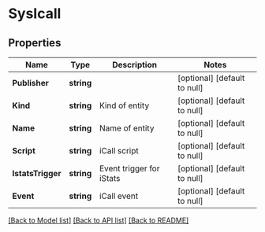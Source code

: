 # SysIcall

## Properties
Name | Type | Description | Notes
------------ | ------------- | ------------- | -------------
**Publisher** | **string** |  | [optional] [default to null]
**Kind** | **string** | Kind of entity | [optional] [default to null]
**Name** | **string** | Name of entity | [optional] [default to null]
**Script** | **string** | iCall script | [optional] [default to null]
**IstatsTrigger** | **string** | Event trigger for iStats | [optional] [default to null]
**Event** | **string** | iCall event | [optional] [default to null]

[[Back to Model list]](../README.md#documentation-for-models) [[Back to API list]](../README.md#documentation-for-api-endpoints) [[Back to README]](../README.md)


